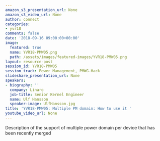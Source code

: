 ```yaml
---
amazon_s3_presentation_url: None
amazon_s3_video_url: None
author: connect
categories:
- yvr18
comments: false
date: '2018-09-16 09:00:00+00:00'
image:
  featured: true
  name: YVR18-PMW05.png
  path: /assets/images/featured-images/YVR18-PMW05.png
layout: resource-post
session_id: YVR18-PMW05
session_track: Power Management, PMWG-Hack
slideshare_presentation_url: None
speakers:
- biography: ''
  company: Linaro
  job-title: Senior Kernel Engineer
  name: Ulf Hansson
  speaker-image: UlfHansson.jpg
title: 'YVR18-PMW05: Multiple PM domain: How to use it '
youtube_video_url: None
---
```


Description of the support of multiple power domain per device that has been recently merged